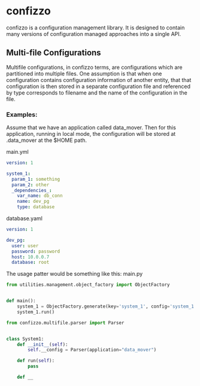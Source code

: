 # confizzo

confizzo is a configuration management library. It is designed to contain many versions of configuration managed approaches into a single API.


## Multi-file Configurations

Multifile configurations, in confizzo terms, are configurations which are partitioned into multiple files. One assumption is that when one configuration contains configuration information of another entity, that that configuration is then stored in a separate configuration file and referenced by type corresponds to filename and the name of the configuration in the file.

### Examples:
Assume that we have an application called data_mover. Then for this application, running in local mode, the configuration will be stored at .data_mover at the $HOME path.

main.yml
````yaml
version: 1

system_1:
  param_1: something
  param_2: other
  _dependencies_:
    var_name: db_conn
    name: dev_pg
    type: database
````

database.yaml
```yaml
version: 1

dev_pg:
  user: user
  password: password
  host: 10.0.0.7
  database: root
```

The usage patter would be something like this:
main.py
```python
from utilities.management.object_factory import ObjectFactory


def main():
    system_1 = ObjectFactory.generate(key='system_1', config='system_1')
    system_1.run()
```

```python
from confizzo.multifile.parser import Parser


class System1:
    def __init__(self):
        self.__config = Parser(application="data_mover")

    def run(self):
        pass

    def __
```
